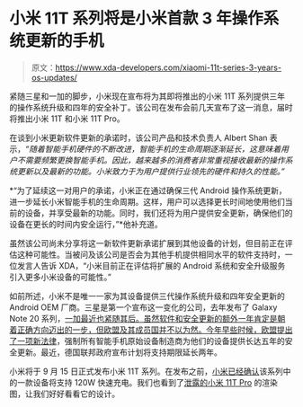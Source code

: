 # 小米 11T 系列将是小米首款 3 年操作系统更新的手机

> 原文：<https://www.xda-developers.com/xiaomi-11t-series-3-years-os-updates/>

紧随三星和一加的脚步，小米现在宣布将为其即将推出的小米 11T 系列提供三年的操作系统升级和四年的安全补丁。该公司在发布会前几天宣布了这一消息，届时将推出小米 11T 和小米 11T Pro。

在谈到小米更新软件更新的承诺时，该公司产品和技术负责人 Albert Shan 表示，*“随着智能手机硬件的不断改进，智能手机的生命周期逐渐延长，这意味着用户不需要频繁更换智能手机。因此，越来越多的消费者非常重视接收最新的操作系统更新以及最新的功能。小米致力于为用户提供行业领先的硬件和持久的性能。”*

*“为了延续这一对用户的承诺，小米正在通过确保三代 Android 操作系统更新，进一步延长小米智能手机的生命周期。这样，用户可以选择更长时间地使用他们当前的设备，并享受最新的功能。同时，我们还将为用户提供安全更新，确保他们的设备在更长的时间内安全运行，”*他补充道。

虽然该公司尚未分享将这一新软件更新承诺扩展到其他设备的计划，但目前正在评估这种可能性。当被问及该公司是否会为其他手机提供相同水平的软件支持时，一位发言人告诉 XDA，“小米目前正在评估将扩展的 Android 系统和安全升级服务引入更多小米设备的可能性。”

如前所述，小米不是唯一一家为其设备提供三代操作系统升级和四年安全更新的 Android OEM 厂商。三星是第一个宣布这一变化的公司，去年发布了 Galaxy Note 20 系列，[一加最近也紧随其后。虽然软件和安全更新的额外一年肯定是朝着正确方向迈出的一步，但欧盟及其成员国并不以为然。今年早些时候，](https://www.xda-developers.com/oneplus-flagships-three-major-android-upgrades-four-years-security-updates/)[欧盟提出了一项新法律](https://www.xda-developers.com/eu-right-to-repair-laws-update-smartphone/)，强制所有智能手机原始设备制造商为他们的设备提供长达五年的安全更新。最近，德国联邦政府宣布计划将支持期限延长两年。

小米将于 9 月 15 日正式发布小米 11T 系列。在发布之前，[小米已经确认](https://www.xda-developers.com/xiaomi-11t-pro-120w-fast-charing-confirmed/)该系列中的一款设备将支持 120W 快速充电。我们也看到了[泄露的小米 11T Pro](https://www.xda-developers.com/xiaomi-11t-pro-leaked-renders/) 的渲染图，让我们好好看看它的设计。
